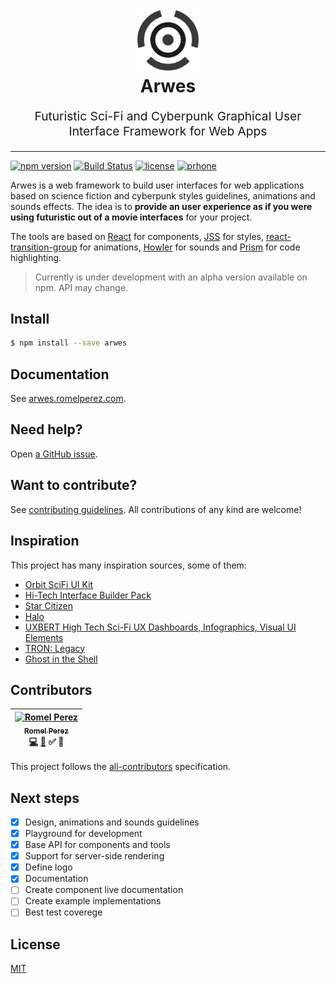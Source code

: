 <h1 align="center">
  <img src='./static/img/logo-invert.png' alt='Arwes' height='100' />
  <br />
  Arwes
  <br />
</h1>

<p align="center" style="font-size: 1.2rem;">
  Futuristic Sci-Fi and Cyberpunk Graphical User Interface Framework for Web Apps
</p>

_____________

[![npm version](https://badge.fury.io/js/arwes.svg)](https://badge.fury.io/js/arwes)
[![Build Status](https://travis-ci.org/romelperez/arwes.svg?branch=master)](https://travis-ci.org/romelperez/arwes)
[![license](https://img.shields.io/github/license/romelperez/arwes.svg?maxAge=2592000)](./LICENSE)
[![prhone](https://img.shields.io/badge/prhone-project-1b38a9.svg)](http://romelperez.com)

Arwes is a web framework to build user interfaces for
web applications based on science fiction and cyberpunk styles guidelines, animations
and sounds effects. The idea is to **provide an user experience as if you were using
futuristic out of a movie interfaces** for your project.

The tools are based on [React](https://reactjs.org) for components,
[JSS](http://cssinjs.org) for styles,
[react-transition-group](https://reactcommunity.org/react-transition-group/) for
animations, [Howler](https://howlerjs.com/) for sounds and [Prism](http://prismjs.com)
for code highlighting.

> Currently is under development with an alpha version available on npm. API may change.

## Install

```bash
$ npm install --save arwes
```

## Documentation

See [arwes.romelperez.com](https://arwes.romelperez.com).

## Need help?

Open [a GitHub issue](https://github.com/romelperez/arwes/issues/new).

## Want to contribute?

See [contributing guidelines](https://github.com/romelperez/arwes/blob/master/CONTRIBUTING.md).
All contributions of any kind are welcome!

## Inspiration

This project has many inspiration sources, some of them:

- [Orbit SciFi UI Kit](https://creativemarket.com/dannehr/163951-Orbit-SciFi-UI-Kit)
- [Hi-Tech Interface Builder Pack](https://www.behance.net/gallery/19051971/Hi-Tech-Interface-Builder-Pack)
- [Star Citizen](http://robertsspaceindustries.com)
- [Halo](https://www.halowaypoint.com/en-us/games/halo-2)
- [UXBERT High Tech Sci-Fi UX Dashboards, Infographics, Visual UI Elements](https://www.youtube.com/watch?v=NGIJDM2Xf4w)
- [TRON: Legacy](http://www.imdb.com/title/tt1104001/)
- [Ghost in the Shell](http://www.imdb.com/title/tt1219827/)

## Contributors

<!-- Contributors START
Romel_Perez romelperez https://romelperez.com code doc tutorial answers
Contributors END -->
<!-- Contributors table START -->
| [<img src="https://avatars.githubusercontent.com/romelperez?s=100" width="100" alt="Romel Perez" /><br /><sub>Romel Perez</sub>](https://romelperez.com)<br />[💻](git@github.com:romelperez/arwes/commits?author=romelperez) [📖](git@github.com:romelperez/arwes/commits?author=romelperez) ✅ 💁 |
| :---: |
<!-- Contributors table END -->

This project follows the [all-contributors](https://github.com/kentcdodds/all-contributors)
specification.

## Next steps

- [x] Design, animations and sounds guidelines
- [x] Playground for development
- [x] Base API for components and tools
- [x] Support for server-side rendering
- [x] Define logo
- [x] Documentation
- [ ] Create component live documentation
- [ ] Create example implementations
- [ ] Best test coverege

## License

[MIT](./LICENSE)

